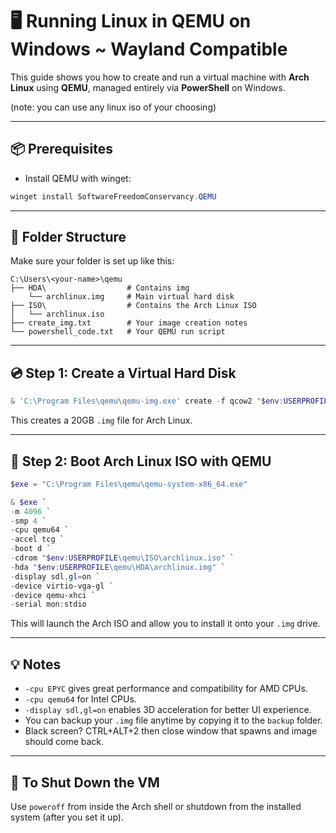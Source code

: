 # 🖥️ Running Linux in QEMU on Windows ~ Wayland Compatible

This guide shows you how to create and run a virtual machine with **Arch Linux** using **QEMU**, managed entirely via **PowerShell** on Windows.

(note: you can use any linux iso of your choosing)

---

## 📦 Prerequisites

- Install QEMU with winget:

```powershell
winget install SoftwareFreedomConservancy.QEMU
```

---

## 📁 Folder Structure

Make sure your folder is set up like this:

```
C:\Users\<your-name>\qemu
├── HDA\                  # Contains img
    └── archlinux.img     # Main virtual hard disk
├── ISO\                  # Contains the Arch Linux ISO
│   └── archlinux.iso
├── create_img.txt        # Your image creation notes
└── powershell_code.txt   # Your QEMU run script
```

---

## 💿 Step 1: Create a Virtual Hard Disk

```powershell
& 'C:\Program Files\qemu\qemu-img.exe' create -f qcow2 "$env:USERPROFILE\qemu\HDA\archlinux.img" 20G
```

This creates a 20GB `.img` file for Arch Linux.

---

## 🚀 Step 2: Boot Arch Linux ISO with QEMU

```powershell
$exe = "C:\Program Files\qemu\qemu-system-x86_64.exe"

& $exe `
-m 4096 `
-smp 4 `
-cpu qemu64 `
-accel tcg `
-boot d `
-cdrom "$env:USERPROFILE\qemu\ISO\archlinux.iso" `
-hda "$env:USERPROFILE\qemu\HDA\archlinux.img" `
-display sdl,gl=on `
-device virtio-vga-gl `
-device qemu-xhci `
-serial mon:stdio
```

This will launch the Arch ISO and allow you to install it onto your `.img` drive.

---

## 💡 Notes

- `-cpu EPYC` gives great performance and compatibility for AMD CPUs.
- `-cpu qemu64` for Intel CPUs.
- `-display sdl,gl=on` enables 3D acceleration for better UI experience.
- You can backup your `.img` file anytime by copying it to the `backup` folder.
- Black screen? CTRL+ALT+2 then close window that spawns and image should come back.

---

## 🧼 To Shut Down the VM

Use `poweroff` from inside the Arch shell or shutdown from the installed system (after you set it up).



